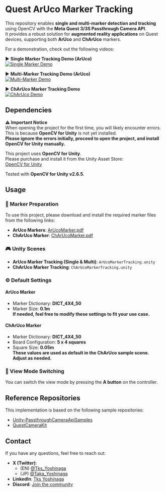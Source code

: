 # Quest ArUco Marker Tracking

This repository enables **single and multi-marker detection and tracking** using OpenCV with the **Meta Quest 3/3S Passthrough Camera API**.  
It provides a robust solution for **augmented reality applications** on Quest devices, supporting both **ArUco** and **ChArUco** markers.

For a demonstration, check out the following videos:

▶ **Single Marker Tracking Demo (ArUco)**  
[![Single Marker Demo](https://img.youtube.com/vi/cJSjYMuJu8w/0.jpg)](https://www.youtube.com/watch?v=cJSjYMuJu8w)

▶ **Multi-Marker Tracking Demo (ArUco)**  
[![Multi-Marker Demo](https://img.youtube.com/vi/Y0mqQ_nxve8/0.jpg)](https://www.youtube.com/watch?v=Y0mqQ_nxve8)

▶ **ChArUco Marker Tracking Demo**  
[![ChArUco Demo](https://img.youtube.com/vi/NnHkcNXevxs/0.jpg)](https://www.youtube.com/watch?v=NnHkcNXevxs)

## Dependencies

⚠ **Important Notice**  
When opening the project for the first time, you will likely encounter errors. This is because **OpenCV for Unity** is not yet installed.  
**Please ignore the errors initially, proceed to open the project, and install OpenCV for Unity manually.**  

This project uses **OpenCV for Unity**.  
Please purchase and install it from the Unity Asset Store:  
[OpenCV for Unity](https://assetstore.unity.com/packages/tools/integration/opencv-for-unity-21088?locale=en-US)  

Tested with **OpenCV for Unity v2.6.5**.

## Usage

### 🔖 Marker Preparation  
To use this project, please download and install the required marker files from the following links:

- **ArUco Markers**: [ArUcoMarker.pdf](https://github.com/TakashiYoshinaga/QuestArUcoMarkerTracking/blob/main/ArUcoMarker.pdf)  
- **ChArUco Marker**: [ChArUcoMarker.pdf](https://github.com/TakashiYoshinaga/QuestArUcoMarkerTracking/blob/main/ChArUcoMarker.pdf)  

### 🎮 Unity Scenes

- **ArUco Marker Tracking (Single & Multi)**: `ArUcoMarkerTracking.unity`  
- **ChArUco Marker Tracking**: `ChArUcoMarkerTracking.unity`  

### ⚙ Default Settings

#### ArUco Marker  
- Marker Dictionary: **DICT_4X4_50**  
- Marker Size: **0.1m**  
**If needed, feel free to modify these settings to fit your use case.**

#### ChArUco Marker  
- Marker Dictionary: **DICT_4X4_50**  
- Board Configuration: **5 x 4 squares**  
- Square Size: **0.05m**  
**These values are used as default in the ChArUco sample scene. Adjust as needed.**

### 🔄 View Mode Switching  
You can switch the view mode by pressing the **A button** on the controller.

## Reference Repositories

This implementation is based on the following sample repositories:  

- [Unity-PassthroughCameraApiSamples](https://github.com/oculus-samples/Unity-PassthroughCameraApiSamples)  
- [QuestCameraKit](https://github.com/xrdevrob/QuestCameraKit)  

## Contact

If you have any questions, feel free to reach out:  

- **X (Twitter)**:  
  - (EN) [@Tks_Yoshinaga](https://x.com/Tks_Yoshinaga)  
  - (JP) [@Taka_Yoshinaga](https://x.com/Taka_Yoshinaga)  
- **LinkedIn**: [Tks Yoshinaga](https://www.linkedin.com/in/tks-yoshinaga/)  
- **Discord**: [Join the community](https://discord.gg/kDENwuPD4t)  
